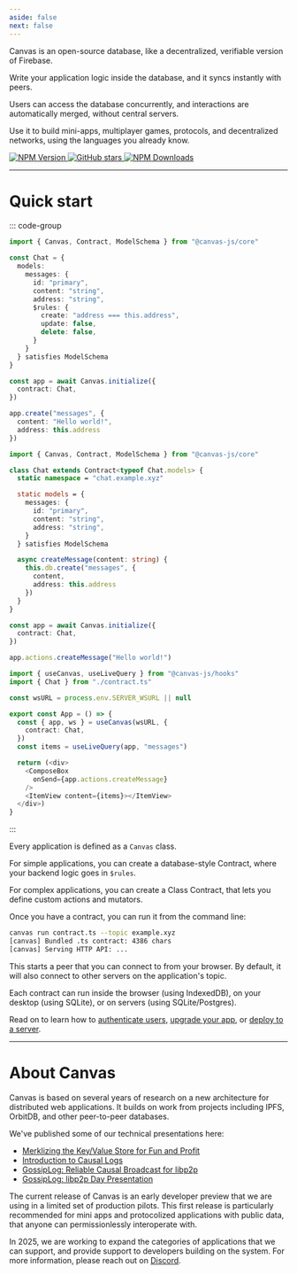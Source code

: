 ```yaml
---
aside: false
next: false
---
```


<div :class="$style.main">

<HeroRow text="Build instant-sync distributed applications" :image="{ light: '/graphic_jellyfish_dark.png', dark: '/graphic_jellyfish.png' }" />

<div :class="$style.mainInner">

Canvas is an open-source database, like a decentralized, verifiable
version of Firebase.

Write your application logic inside the database,
and it syncs instantly with peers.

Users can access the database concurrently, and interactions are
automatically merged, without central servers.

Use it to build mini-apps, multiplayer games, protocols, and
decentralized networks, using the languages you already know.

</div>

<FeatureTags :features="[
  {
    text: 'Cross-platform',
    tooltip: 'Works in the browser, in Node.js, or in React Native',
    iconName: 'mobile'
  },
  {
    text: 'Cross-database',
    tooltip: 'Uses SQLite, Postgres, or IndexedDB as the backing data store',
    iconName: 'database'
  },
  {
    text: 'Realtime libp2p',
    tooltip: 'Instant-sync via libp2p WebSockets',
    iconName: 'activity'
  },
  {
    text: 'Live queries',
    tooltip: 'React hooks for live apps & database queries',
    iconName: 'compare'
  },
  {
    text: 'Transactions',
    tooltip: 'Transactional logic inside your database',
    iconName: 'atom'
  },
  {
    text: 'Management UI',
    tooltip: 'Edit your application through a database management interface',
    iconName: 'apps',
  },
  {
    text: 'Open source',
    tooltip: 'MIT Licensed, minimal vendor lock-in',
    iconName: 'crown',
  },
  {
    text: 'Embedded CRDTs',
    tooltip: 'Soon: Multiplayer editing using embedded CRDTs',
    iconName: 'guide',
    disabled: true,
  },
  {
    text: 'Private Data',
    tooltip: 'Soon: Native end-to-end encrypted data',
    iconName: 'lock',
    disabled: true
  },
  {
    text: 'Email Login',
    tooltip: 'Soon: Login optimized for usability and accessibility',
    iconName: 'lock',
    disabled: true
  },
]" />

</div>

<div :class="$style.partial">

<EmailForm />

</div>

<div :class="$style.badges">
<a href="https://github.com/canvasxyz/canvas" target="_blank">

![NPM Version](https://img.shields.io/npm/v/%40canvas-js%2Fcore)
![GitHub stars](https://img.shields.io/github/stars/canvasxyz/canvas?style=flat)
![NPM Downloads](https://img.shields.io/npm/dm/%40canvas-js%2Fcore)

</a>
</div>

---

<div :class="$style.sectionHeaderCol">

# Quick start

</div>

<div :class="$style.flex">
  <div :class="$style.colRight">

::: code-group

```ts [Model Contract]
import { Canvas, Contract, ModelSchema } from "@canvas-js/core"

const Chat = {
  models:
    messages: {
      id: "primary",
      content: "string",
      address: "string",
      $rules: {
        create: "address === this.address",
        update: false,
        delete: false,
      }
    }
  } satisfies ModelSchema
}

const app = await Canvas.initialize({
  contract: Chat,
})

app.create("messages", {
  content: "Hello world!",
  address: this.address
})
```

```ts [Class Contract]
import { Canvas, Contract, ModelSchema } from "@canvas-js/core"

class Chat extends Contract<typeof Chat.models> {
  static namespace = "chat.example.xyz"

  static models = {
    messages: {
      id: "primary",
      content: "string",
      address: "string",
    }
  } satisfies ModelSchema

  async createMessage(content: string) {
    this.db.create("messages", {
      content,
      address: this.address
    })
  }
}

const app = await Canvas.initialize({
  contract: Chat,
})

app.actions.createMessage("Hello world!")
```

```ts [React]
import { useCanvas, useLiveQuery } from "@canvas-js/hooks"
import { Chat } from "./contract.ts"

const wsURL = process.env.SERVER_WSURL || null

export const App = () => {
  const { app, ws } = useCanvas(wsURL, {
    contract: Chat,
  })
  const items = useLiveQuery(app, "messages")

  return (<div>
    <ComposeBox
      onSend={app.actions.createMessage}
    />
    <ItemView content={items}></ItemView>
  </div>)
}
```

:::

<CodeGroupOpener /> <!-- needed for production build -->

  </div>
  <div :class="$style.colLeft">

Every application is defined as a `Canvas` class.

For simple applications, you can create a database-style Contract, where your backend logic goes in `$rules`.

For complex applications, you can create a Class Contract, that lets you define
custom actions and mutators.

Once you have a contract, you can run it from the command line:

```sh
canvas run contract.ts --topic example.xyz
[canvas] Bundled .ts contract: 4386 chars
[canvas] Serving HTTP API: ...
```

This starts a peer that you can connect to from your browser. By
default, it will also connect to other servers on the
application's topic.

Each contract can run inside the browser (using IndexedDB), on your
desktop (using SQLite), or on servers (using SQLite/Postgres).

Read on to learn how to [authenticate users](/4-identities-auth),
[upgrade your app](/6-deploying), or [deploy to a
server](/7-upgrading).

  </div>
</div>

---

<div :class="$style.end">

<div :class="$style.sectionHeader">

# About Canvas

</div>

Canvas is based on several years of research on a new architecture for
distributed web applications. It builds on work from projects including IPFS,
OrbitDB, and other peer-to-peer databases.

We've published some of our technical presentations here:

- [Merklizing the Key/Value Store for Fun and Profit](https://joelgustafson.com/posts/2023-05-04/merklizing-the-key-value-store-for-fun-and-profit)
- [Introduction to Causal Logs](https://joelgustafson.com/posts/2024-09-30/introduction-to-causal-logs)
- [GossipLog: Reliable Causal Broadcast for libp2p](https://joelgustafson.com/posts/2024-09-30/gossiplog-reliable-causal-broadcast-for-libp2p)
- [GossipLog: libp2p Day Presentation](https://www.youtube.com/watch?v=X8nAdx1G-Cs)

The current release of Canvas is an early developer preview that we
are using in a limited set of production pilots. This first release is
particularly recommended for mini apps and protocolized
applications with public data, that anyone can permissionlessly
interoperate with.

In 2025, we are working to expand the categories of applications that
we can support, and provide support to developers building on the system.
For more information, please reach out on [Discord](https://discord.gg/EjczssxKpR).

</div>

<HomepageFooter />

<style module>
.main p[class="text"],
.main a[class="tagline"],
.sectionHeader h1,
.sectionHeaderCol h1 { font-family: "Space Grotesk"; }

.main, .partial { max-width: 520px; }
.mainInner { max-width: 520px; } /* make room for jellyfish */
@media (max-width: 960px) {
  .main, .partial { margin: 0 auto; }
  .mainInner { max-width: none; }
}

.sectionHeaderCol { margin: 2.5rem 0 0.7rem; }
.sectionHeader { margin: 2.5rem 0 1.3rem; }

.badges {
  margin: 0 auto;
}
.badges p {
  display: flex;
  flex-direction: row;
  transform: scale(1.04);
  transform-origin: left center;
  margin-bottom: 2rem;
  justify-content: center;
}
.badges p img { height: 140%; margin-right: 6px; }
@media (min-width: 960px) {
  .badges p { justify-content: left; }
}

.flex div[class*="vp-adaptive-theme"] { font-size: 98%; }
.colLeft div[class*="vp-adaptive-theme"] { font-size: 96%; }

.flex { display: flex; flex-direction: row-reverse; padding-bottom: 10px;}
.colLeft { width: 49%; padding-right: 33px; padding-top: 0px; }
.colLeft hr { margin: 1.75rem 0; }
.colRight { width: 51%; }
.colLeft div[class*="vp-adaptive-theme"] { margin: 1.33rem 0 1.32rem !important; }

@media (max-width: 640px) {
  .flex { display: block; padding-top: 1px; }
  .colLeft { width: 100%; padding-right: 0; }
  .colRight { width: 100%; }
}

.end {
  margin: 40px 0;
  max-width: 600px;
}
</style>
